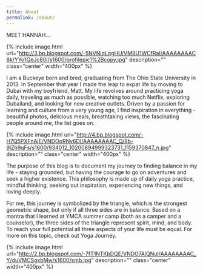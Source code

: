 ```yaml
---
title: About
permalink: /about/
---
```


MEET HANNAH...

{% include image.html url="http://3.bp.blogspot.com/-5NVNiqLqgHU/VM8U1WCfRaI/AAAAAAAAC8k/YYo1QeJc80I/s1600/profilepic1%2Bcopy.jpg" description="" class="center" width="400px" %}

I am a Buckeye born and bred, graduating from The Ohio State University in 2013. In September that year I made the leap to expat life by moving to Dubai with my boyfriend, Matt. My life revolves around practicing yoga daily, traveling as much as possible, watching too much Netflix, exploring Dubailand, and looking for new creative outlets. Driven by a passion for learning and culture from a very young age, I find inspiration in everything - beautiful photos, delicious meals, breathtaking views, the fascinating people around me, the list goes on.

{% include image.html url="http://4.bp.blogspot.com/-H7Q5PXFnAjE/VNDOoRNy6DI/AAAAAAAAC_Q/8b-9lZh9qFs/s1600/934012_10200894999323731_1159370847_n.jpg" description="" class="center" width="400px" %}

The purpose of this blog is to document my journey to finding balance in my life - staying grounded, but having the courage to go on adventures and seek a higher existence. This philosophy is made up of daily yoga practice, mindful thinking, seeking out inspiration, experiencing new things, and loving deeply.

For me, this journey is symbolized by the triangle, which is the strongest geometric shape, but only if all three sides are in balance. Based on a mantra that I learned at YMCA summer camp (both as a camper and a counselor), the three sides of the triangle represent spirit, mind, and body. To reach your full potential all three aspects of your life must be equal. For more on this topic, check out Yoga Journey.

{% include image.html url="http://2.bp.blogspot.com/-7fT1NTKbDQE/VNDO7AlQNuI/AAAAAAAAC_Y/duVMCSgxbMw/s1600/smb.jpg" description="" class="center" width="400px" %}

